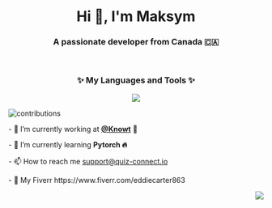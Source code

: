 

<h1 align="center">Hi 👋, I'm Maksym </h1>
<h3 align="center">A passionate developer from Canada 🇨🇦</h3>
<br/>

<p align="center">
<h3 align="center">✨ My Languages and Tools ✨  </h3>
    <p align="center"><img src="https://skillicons.dev/icons?i=nextjs,redis,postgresql,prisma,mongodb,firebase,bevy,docker,kubernetes,go,rust,typescript,pytorch,python,graphql&perline=15" /> </p>
</p>


![contributions](https://user-images.githubusercontent.com/79988159/204438144-7b6f9a1a-e171-41be-8272-19d46b101221.svg)



 <p> - 🔭 I’m currently working at <a href="https://knowt.io"><b>@Knowt</b></a> 📝 </p> 

 <p> - 🌱 I’m currently learning <b> Pytorch 🔥 </b> </p>
<p> - 📫 How to reach me <a href="mailto:support@quiz-connect.io">support@quiz-connect.io</a> </p>

<p> - 🤝 My Fiverr https://www.fiverr.com/eddiecarter863 </p>

 <p align="right">
    <img src="https://github-readme-stats.vercel.app/api?username=maksymalist&count_private=true&show_icons=true&theme=tokyonight" />
</p>


<div>
 
 <br/>
